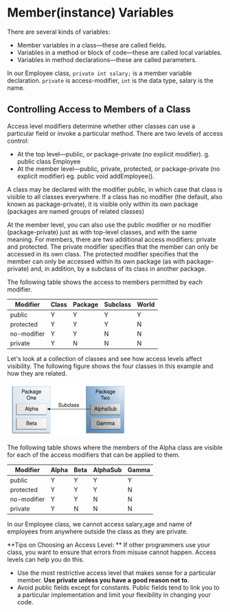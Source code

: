 # Member(instance) Variables

There are several kinds of variables:

* Member variables in a class—these are called fields.
* Variables in a method or block of code—these are called local variables.
* Variables in method declarations—these are called parameters.

In our Employee class, ```private int salary;``` is a member variable declaration. ```private``` is access-modifier, ```int``` is the data type, salary is the name.

## Controlling Access to Members of a Class
Access level modifiers determine whether other classes can use a particular field or invoke a particular method. There are two levels of access control:

* At the top level—public, or package-private (no explicit modifier). g. public class Employee
* At the member level—public, private, protected, or package-private (no explicit modifier) eg. public void addEmployee().

A class may be declared with the modifier public, in which case that class is visible to all classes everywhere. If a class has no modifier (the default, also known as package-private), it is visible only within its own package (packages are named groups of related classes)

At the member level, you can also use the public modifier or no modifier (package-private) just as with top-level classes, and with the same meaning. For members, there are two additional access modifiers: private and protected. The private modifier specifies that the member can only be accessed in its own class. The protected modifier specifies that the member can only be accessed within its own package (as with package-private) and, in addition, by a subclass of its class in another package.

The following table shows the access to members permitted by each modifier.

| Modifier | Class | Package | Subclass | World |
| -- | -- | -- | -- | -- |
| public | Y | Y | Y | Y |
| protected | Y | Y | Y | N |
| no-modifier | Y | Y | N | N |
| private | Y | N | N | N |

Let's look at a collection of classes and see how access levels affect visibility. The following figure shows the four classes in this example and how they are related.

![](classes-access.gif)

The following table shows where the members of the Alpha class are visible for each of the access modifiers that can be applied to them.

| Modifier | Alpha | Beta | AlphaSub |Gamma |
| -- | -- | -- | -- | -- |
| public | Y | Y | Y | Y |
| protected | Y | Y | Y | N |
| no-modifier | Y | Y | N | N |
| private | Y | N | N | N |

In our Employee class, we cannot access salary,age and name of employees from anywhere outside the class as they are private.

**Tips on Choosing an Access Level: **
If other programmers use your class, you want to ensure that errors from misuse cannot happen. Access levels can help you do this.

* Use the most restrictive access level that makes sense for a particular member. **Use private unless you have a good reason not to**.
* Avoid public fields except for constants. Public fields tend to link you to a particular implementation and limit your flexibility in changing your code.


